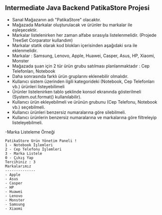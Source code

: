 ## Intermediate Java Backend PatikaStore Projesi
* Sanal Mağazanın adı "PatikaStore" olacaktır.
* Mağazada Markalar oluşturulacak ve ürünler bu markalar ile eşleşecektir.
* Markalar listelenirken her zaman alfabe sırasıyla listelenmelidir. (Projede TreeSet Corparator kullandım)
* Markalar statik olarak kod blokları içerisinden aşağıdaki sıra ile eklenmelidir.
* Markalar : Samsung, Lenovo, Apple, Huawei, Casper, Asus, HP, Xiaomi, Monster
* Mağazada şuan için 2 tür ürün grubu satılması planlanmaktadır : Cep Telefonları, Notebook
* Daha sonrasında farklı ürün gruplarını eklenebilir olmalıdır.
* Kullanıcı sistem üzerinden ilgili kategorideki (Notebook, Cep Telefonları vb.) ürünleri listeyebilimeli
* Ürünler listelenirken tablo şeklinde konsol ekranında gösterilmeli (System.out.format() kullanılabilir).
* Kullanıcı ürün ekleyebilmeli ve ürünün grubunu (Cep Telefonu, Notebook vb.) seçebilmeli.
* Kullanıcı ürünleri benzersiz numaralarına göre silebilmeli.
* Kullanıcı ürünlerin benzersiz numaralarına ve markalarına göre filtreleyip listeleyebilmeli.

-Marka Listeleme Örneği 
  ```
  PatikaStore Ürün Yönetim Paneli !
1 - Notebook İşlemleri
2 - Cep Telefonu İşlemleri
3 - Marka Listele
0 - Çıkış Yap
Tercihiniz : 3
Markalarımız
--------------
- Apple
- Asus
- Casper
- HP
- Huawei
- Lenovo
- Monster
- Samsung
- Xiaomi
  ```



